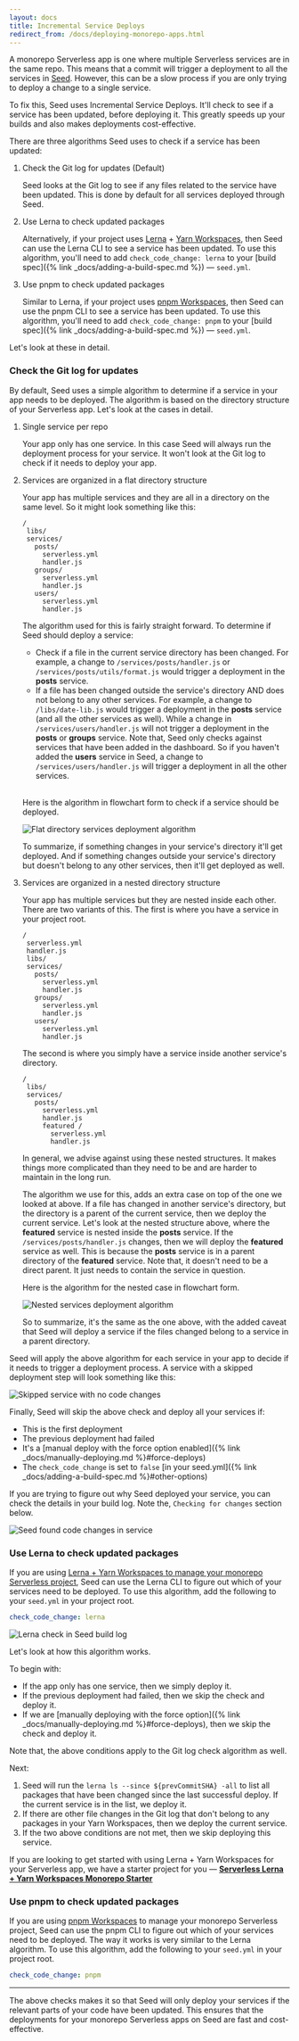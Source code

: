 ```yaml
---
layout: docs
title: Incremental Service Deploys
redirect_from: /docs/deploying-monorepo-apps.html
---
```


A monorepo Serverless app is one where multiple Serverless services are in the same repo. This means that a commit will trigger a deployment to all the services in [Seed](/). However, this can be a slow process if you are only trying to deploy a change to a single service.

To fix this, Seed uses Incremental Service Deploys. It'll check to see if a service has been updated, before deploying it. This greatly speeds up your builds and also makes deployments cost-effective.

There are three algorithms Seed uses to check if a service has been updated:

1. Check the Git log for updates (Default)

   Seed looks at the Git log to see if any files related to the service have been updated. This is done by default for all services deployed through Seed.

2. Use Lerna to check updated packages

   Alternatively, if your project uses [Lerna](https://lerna.js.org) + [Yarn Workspaces](https://classic.yarnpkg.com/en/docs/workspaces/), then Seed can use the Lerna CLI to see a service has been updated. To use this algorithm, you'll need to add `check_code_change: lerna` to your [build spec]({% link _docs/adding-a-build-spec.md %}) — `seed.yml`.

3. Use pnpm to check updated packages

   Similar to Lerna, if your project uses [pnpm Workspaces](https://pnpm.io/workspaces), then Seed can use the pnpm CLI to see a service has been updated. To use this algorithm, you'll need to add `check_code_change: pnpm` to your [build spec]({% link _docs/adding-a-build-spec.md %}) — `seed.yml`.

Let's look at these in detail.

### Check the Git log for updates

By default, Seed uses a simple algorithm to determine if a service in your app needs to be deployed. The algorithm is based on the directory structure of your Serverless app. Let's look at the cases in detail.

1. Single service per repo

   Your app only has one service. In this case Seed will always run the deployment process for your service. It won't look at the Git log to check if it needs to deploy your app.

2. Services are organized in a flat directory structure

   Your app has multiple services and they are all in a directory on the same level. So it might look something like this:

   ```
   /
    libs/
    services/
      posts/
        serverless.yml
        handler.js
      groups/
        serverless.yml
        handler.js
      users/
        serverless.yml
        handler.js
   ```

   The algorithm used for this is fairly straight forward. To determine if Seed should deploy a service:

   - Check if a file in the current service directory has been changed. For example, a change to `/services/posts/handler.js` or `/services/posts/utils/format.js` would trigger a deployment in the **posts** service.
   - If a file has been changed outside the service's directory AND does not belong to any other services. For example, a change to `/libs/date-lib.js` would trigger a deployment in the **posts** service (and all the other services as well). While a change in `/services/users/handler.js` will not trigger a deployment in the **posts** or **groups** service. Note that, Seed only checks against services that have been added in the dashboard. So if you haven't added the **users** service in Seed, a change to `/services/users/handler.js` will trigger a deployment in all the other services.

   <br />Here is the algorithm in flowchart form to check if a service should be deployed.

   ![Flat directory services deployment algorithm](/assets/docs/deploying-monorepo-apps/flat-directory-services-deployment-algorithm.png)

   To summarize, if something changes in your service's directory it'll get deployed. And if something changes outside your service's directory but doesn't belong to any other services, then it'll get deployed as well.

3. Services are organized in a nested directory structure

   Your app has multiple services but they are nested inside each other. There are two variants of this. The first is where you have a service in your project root.

   ```
   /
    serverless.yml
    handler.js
    libs/
    services/
      posts/
        serverless.yml
        handler.js
      groups/
        serverless.yml
        handler.js
      users/
        serverless.yml
        handler.js
   ```

   The second is where you simply have a service inside another service's directory.

   ```
   /
    libs/
    services/
      posts/
        serverless.yml
        handler.js
        featured /
          serverless.yml
          handler.js
   ```

   In general, we advise against using these nested structures. It makes things more complicated than they need to be and are harder to maintain in the long run.

   The algorithm we use for this, adds an extra case on top of the one we looked at above. If a file has changed in another service's directory, but the directory is a parent of the current service, then we deploy the current service. Let's look at the nested structure above, where the **featured** service is nested inside the **posts** service. If the `/services/posts/handler.js` changes, then we will deploy the **featured** service as well. This is because the **posts** service is in a parent directory of the **featured** service. Note that, it doesn't need to be a direct parent. It just needs to contain the service in question.

   Here is the algorithm for the nested case in flowchart form.

   ![Nested services deployment algorithm](/assets/docs/deploying-monorepo-apps/nested-services-deployment-algorithm.png)

   So to summarize, it's the same as the one above, with the added caveat that Seed will deploy a service if the files changed belong to a service in a parent directory.

Seed will apply the above algorithm for each service in your app to decide if it needs to trigger a deployment process. A service with a skipped deployment step will look something like this:

![Skipped service with no code changes](/assets/docs/deploying-monorepo-apps/skipped-service-with-no-code-changes.png)

Finally, Seed will skip the above check and deploy all your services if:

- This is the first deployment
- The previous deployment had failed
- It's a [manual deploy with the force option enabled]({% link _docs/manually-deploying.md %}#force-deploys)
- The `check_code_change` is set to `false` [in your seed.yml]({% link _docs/adding-a-build-spec.md %}#other-options)

If you are trying to figure out why Seed deployed your service, you can check the details in your build log. Note the, `Checking for changes` section below.

![Seed found code changes in service](/assets/docs/deploying-monorepo-apps/seed-found-code-changes-in-service.png)

### Use Lerna to check updated packages

If you are using [Lerna + Yarn Workspaces to manage your monorepo Serverless project](https://sst.dev/chapters/using-lerna-and-yarn-workspaces-with-serverless.html), Seed can use the Lerna CLI to figure out which of your services need to be deployed. To use this algorithm, add the following to your `seed.yml` in your project root.

```yml
check_code_change: lerna
```

![Lerna check in Seed build log](/assets/docs/deploying-monorepo-apps/lerna-check-in-seed-build-log.png)

Let's look at how this algorithm works.

To begin with:

- If the app only has one service, then we simply deploy it.
- If the previous deployment had failed, then we skip the check and deploy it.
- If we are [manually deploying with the force option]({% link _docs/manually-deploying.md %}#force-deploys), then we skip the check and deploy it.

Note that, the above conditions apply to the Git log check algorithm as well.

Next:

1. Seed will run the `lerna ls --since ${prevCommitSHA} -all` to list all packages that have been changed since the last successful deploy. If the current service is in the list, we deploy it.
2. If there are other file changes in the Git log that don't belong to any packages in your Yarn Workspaces, then we deploy the current service.
3. If the two above conditions are not met, then we skip deploying this service.

If you are looking to get started with using Lerna + Yarn Workspaces for your Serverless app, we have a starter project for you — [**Serverless Lerna + Yarn Workspaces Monorepo Starter**](https://github.com/AnomalyInnovations/serverless-lerna-yarn-starter)

### Use pnpm to check updated packages

If you are using [pnpm Workspaces](https://pnpm.io/workspaces) to manage your monorepo Serverless project, Seed can use the pnpm CLI to figure out which of your services need to be deployed. The way it works is very similar to the Lerna algorithm. To use this algorithm, add the following to your `seed.yml` in your project root.

```yml
check_code_change: pnpm
```

---

The above checks makes it so that Seed will only deploy your services if the relevant parts of your code have been updated. This ensures that the deployments for your monorepo Serverless apps on Seed are fast and cost-effective.
